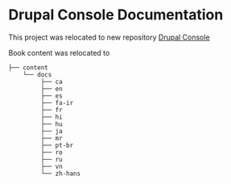 # Drupal Console Documentation

This project was relocated to new repository [Drupal Console](https://github.com/hechoendrupal/drupalconsole.com)

Book content was relocated to 
```
├── content
    └── docs
         ├── ca
         ├── en
         ├── es
         ├── fa-ir
         ├── fr
         ├── hi
         ├── hu
         ├── ja
         ├── mr
         ├── pt-br
         ├── ro
         ├── ru
         ├── vn
         └── zh-hans
```
